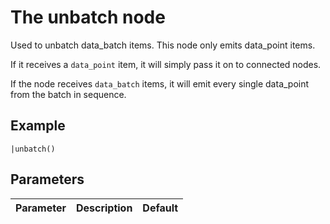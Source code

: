 The unbatch node
=====================

Used to unbatch data_batch items. 
This node only emits data_point items. 

If it receives a `data_point` item, it will simply pass it on to connected nodes. 

If the node receives `data_batch` items, it will emit every single data_point from the batch in sequence.
 

Example
-------
```dfs  
|unbatch()
```
 


Parameters
----------

Parameter     | Description | Default 
--------------|-------------|--------- 
 